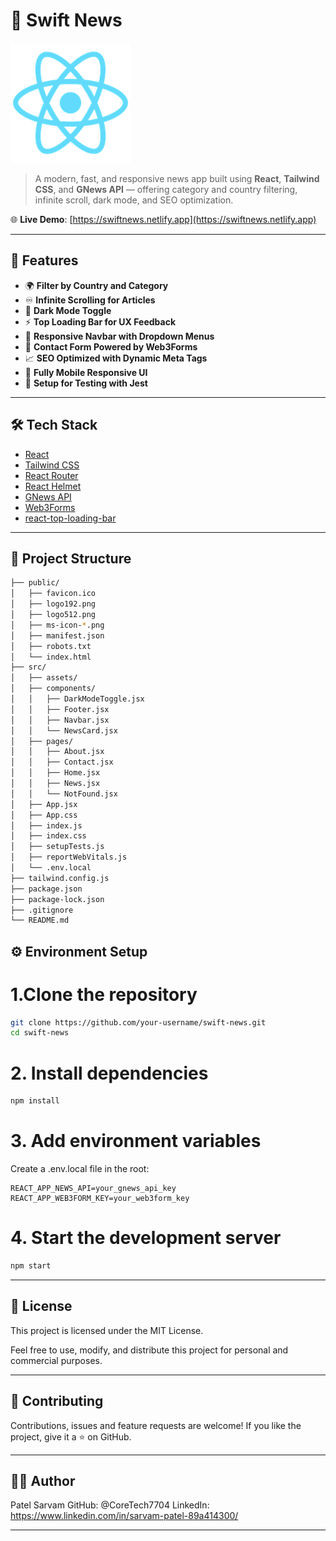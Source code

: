 # 📰 Swift News

![Swift News Logo](public/logo192.png)

> A modern, fast, and responsive news app built using **React**, **Tailwind CSS**, and **GNews API** — offering category and country filtering, infinite scroll, dark mode, and SEO optimization.

🌐 **Live Demo**: [https://swiftnews.netlify.app](https://swiftnews.netlify.app)

---

## 🚀 Features

- 🌍 **Filter by Country and Category**
- ♾️ **Infinite Scrolling for Articles**
- 🌙 **Dark Mode Toggle**
- ⚡ **Top Loading Bar for UX Feedback**
- 🧭 **Responsive Navbar with Dropdown Menus**
- 📩 **Contact Form Powered by Web3Forms**
- 📈 **SEO Optimized with Dynamic Meta Tags**
- 📱 **Fully Mobile Responsive UI**
- 🧪 **Setup for Testing with Jest**

---

## 🛠️ Tech Stack

- [React](https://reactjs.org/)
- [Tailwind CSS](https://tailwindcss.com/)
- [React Router](https://reactrouter.com/)
- [React Helmet](https://github.com/nfl/react-helmet)
- [GNews API](https://gnews.io/)
- [Web3Forms](https://web3forms.com/)
- [react-top-loading-bar](https://www.npmjs.com/package/react-top-loading-bar)

---

## 📂 Project Structure

```bash
├── public/
│   ├── favicon.ico
│   ├── logo192.png
│   ├── logo512.png
│   ├── ms-icon-*.png
│   ├── manifest.json
│   ├── robots.txt
│   └── index.html
├── src/
│   ├── assets/
│   ├── components/
│   │   ├── DarkModeToggle.jsx
│   │   ├── Footer.jsx
│   │   ├── Navbar.jsx
│   │   └── NewsCard.jsx
│   ├── pages/
│   │   ├── About.jsx
│   │   ├── Contact.jsx
│   │   ├── Home.jsx
│   │   ├── News.jsx
│   │   └── NotFound.jsx
│   ├── App.jsx
│   ├── App.css
│   ├── index.js
│   ├── index.css
│   ├── setupTests.js
│   ├── reportWebVitals.js
│   └── .env.local
├── tailwind.config.js
├── package.json
├── package-lock.json
├── .gitignore
└── README.md
```

## ⚙️ Environment Setup

# 1.Clone the repository

```bash
git clone https://github.com/your-username/swift-news.git
cd swift-news
```

# 2. Install dependencies
```bash
npm install
```

# 3. Add environment variables

Create a .env.local file in the root:

```env
REACT_APP_NEWS_API=your_gnews_api_key
REACT_APP_WEB3FORM_KEY=your_web3form_key
```

# 4. Start the development server
```bash
npm start
```

---

## 📜 License
This project is licensed under the MIT License.

Feel free to use, modify, and distribute this project for personal and commercial purposes.

---

## 🤝 Contributing
Contributions, issues and feature requests are welcome!
If you like the project, give it a ⭐️ on GitHub.

---

## 👨‍💻 Author
Patel Sarvam
GitHub: @CoreTech7704
LinkedIn: https://www.linkedin.com/in/sarvam-patel-89a414300/

---